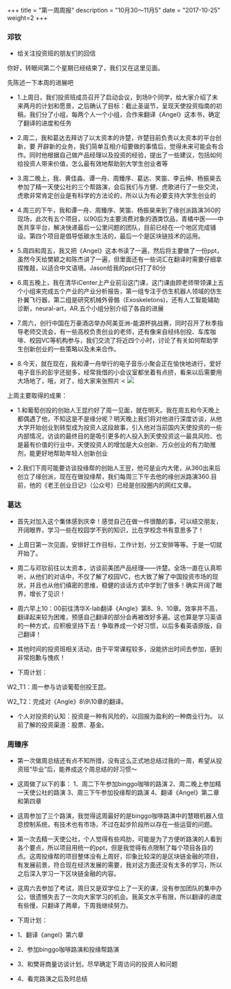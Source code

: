 +++
title = "第一周周报"
description = "10月30～11月5"
date = "2017-10-25"
weight=2
+++

### 邓钦
* 给关注投资班的朋友们的回信

你好，转眼间第二个星期已经结束了，我们又在这里见面。

先陈述一下本周的进展吧

* 1.上周日，我们投资班成员召开了启动会议，到场9个同学，给大家介绍了未来两月的计划和愿景，之后确认了目标：截止圣诞节，呈现天使投资指南的初稿，我们分了小组，每两个人一个小组，合作来翻译《Angel》这本书，确定了翻译的进度和任务

* 2.周二，我和葛达去拜访了以太资本的许楚，许楚目前负责以太资本的平台创新，要 开辟新的业务，我们简单互相介绍要做的事情后，觉得未来可能会有合作。同时他根据自己做产品经理以及投资的经验，提出了一些建议，包括如何给投资人带来价值，怎么最有效地帮助到大学生创业者等

* 3.周二晚上，我、黄佳淼、谭一舟、周臻序、葛达、笑笛、李云绅、杨振昊去参加了精一天使公社的三个帮路演，会后我们与方健、虎歌进行了一些交流，虎歌非常肯定创业是有科学的方法论的，所以认为有必要支持大学生创业的

* 4.周三的下午，我和谭一舟、周臻序、笑笛、杨振昊来到了缘创派路演360的现场，此次有五个项目，以90后为主要消费对象的酒类饮品，青橘中医——中医共享平台，解决快递最后一公里问题的团队，目前已经在一个地区完成铺设。第四个项目是倡导低碳水生活的，最后一个是区块链技术的运用。

* 5.周四和周五，我又把《Angel》这本书读了一遍，然后将主要做了一份ppt，虽然今天给樊颖之和陈杰讲了一遍，但里面还有一些词汇在翻译时需要仔细拿捏推敲，以适合中文语境。Jason给我的ppt只打了80分

* 6.周五晚上，我在清华iCenter上产业前沿这门课，这门课由顾老师带领课上五个小组来完成五个产业的产业分析报告，第一组专注于仿生机器人领域的仿生扑翼飞行器，第二组是研究机械外骨骼（Exoskeletons)，还有人工智能辅助诊断，neural-art，AR.五个小组分别介绍了各自的进展

* 7.周六，创行中国在万豪酒店举办阿美亚洲-能源杯挑战赛，同时召开了秋季指导老师交流会，有一些高校负责创业的老师，还有像来自经纬创投、车库咖啡、校园VC等机构参与，我们交流了将近四个小时，讨论了有关如何帮助学生创新创业的一些策略以及未来合作。

* 8.今天，就在现在，我和谭一舟举行的电子音乐小聚会正在愉快地进行，爱好电子音乐的彭宇还挺多，经常我借的小会议室都坐着有点挤，看来以后需要用大场地了，哦，对了，给大家来张照片
< ![](dengqin/desktop/WechatIMG127.jpeg)

上周主要取得的成果：
* 1.和葡萄创投的创始人王昆约好了周一见面，就在明天。我在周五和今天晚上都偶遇了他，不知这是不是缘分呢？明天晚上我们将对他进行深度访谈，从他大学开始创业到转型成为投资人这段故事，引入他对当前国内天使投资的一些内部情况，访谈的最终目的是吸引更多的人投入到天使投资这一最具风险、也是最有价值的行业中，天使投资人的增加是大众创新、万众创业的有力助推剂，能更好地帮助年轻人创新创业

* 2.我们下周可能要访谈投缘帮的创始人王翌，他可是业内大佬，从360出来后创立了缘创派，现在在做投缘帮，我们每周三下午去他的缘创派路演360.目前，他的《老王创业日记》（公众号）已经是创投圈内的网红文章。

### 葛达

* 首先对加入这个集体感到庆幸！感觉自己在做一件很酷的事，可以结交朋友，开阔眼界，学习一些在校园学不到的知识，比在学校念书有意思多了！

* 上周日第一次见面，安排好工作目标，工作计划，分工安排等等。于是一切就开始了。

* 周二与邓钦前往以太资本，访谈前美团产品经理——许楚。全场一直在认真聆听，从他们的对话中，不仅了解了校园VC，也大致了解了中国投资市场的现状，并且也从他们缜密的思维，稳健的谈话方式中学到了很多！确实开阔了眼界，增长了见识！

* 周六早上10：00前往清华X-lab翻译《Angle》第8、9、10章。效率并不高，翻译起来较为困难，预感自己翻译的部分会再被改好多遍。这也算是学习英语的一种方式，应积极坚持下去！争取养成一个好习惯，以后多看英语原版，自己翻译！

* 其他时间的投资班相关活动，由于平常课程较多，没能挤出时间去参加，感到非常抱歉与愧疚！

* 下周计划：

W2_T1：周一参与访谈葡萄创投王昆。

W2_T2：完成对《Angle》8\9\10章的翻译。


* 个人对投资的认知：投资是一种有风险的，以回报为盈利的一种商业行为。
以前了解的投资渠道：股票、基金。



### 周臻序

* 第一次做周总结还有点不知所措，没有这么正式地总结过我的一周，希望从投资班“毕业”后，能养成这个周总结的好习惯～

* 这周做了以下的事：
1、周二下午参加binggo咖啡的路演
2、周二晚上参加精一天使公社的路演
3、周三下午参加投缘帮的路演
4、翻译《Angel》第二章和第四章

* 这周参加了三个路演，我觉得这周最好的是binggo咖啡路演中的慧眼机器人信息控制系统，有技术也有市场，不过在起步阶段所以存在一些运营的问题。

* 第一次去精一天使公社，个人觉得有些鸡肋，可能是为了方便听路演的人看到各个要点，所以项目用统一的ppt，但是我觉得有点限制了每个项目各自的点。这周投缘帮的项目整体没有上周好，印象比较深的是区块链金融的项目，有发展前景，符合现在经济发展的需要，我对这方面还没有太多的学习，所以之后深入学习一下区块链金融的内容。

* 这周六去参加了考试，周日又是双学位上了一天的课，没有参加团队的集中办公，很遗憾失去了一次向大家学习的机会。我英文水平有限，所以翻译的进度有些慢，只翻译了两章，下周我继续努力。

* 下周计划：

* 1、翻译《angel》第六章
* 2、参加binggo咖啡路演和投缘帮路演
* 3、和樊哥商量访谈计划，尽早确定下周访问的投资人和问题
* 4、看完路演之后及时总结
